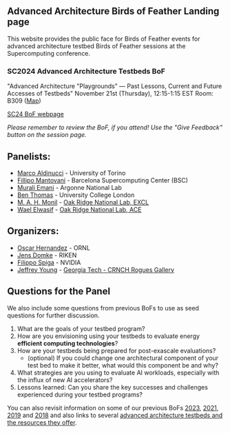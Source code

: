 ## Advanced Architecture Birds of Feather Landing page

This website provides the public face for Birds of Feather events for advanced architecture testbed Birds of Feather sessions at the Supercomputing conference.

### SC2024 Advanced Architecture Testbeds BoF

"Advanced Architecture "Playgrounds" — Past Lessons, Current and Future Accesses of Testbeds"
November 21st (Thursday), 12:15-1:15 EST
Room: B309 ([Map](https://sc24.conference-program.com/map/?location=rB309))

[SC24 BoF webpage](https://sc24.conference-program.com/presentation/?id=bof209&sess=sess660)

_Please remember to review the BoF, if you attend! Use the "Give Feedback" button on the session page._

## Panelists: 

- [Marco Aldinucci](https://sc24.conference-program.com/presenter/?uid=783393) - University of Torino
- [Fillipo Mantovani](https://sc24.conference-program.com/presenter/?uid=959363) - Barcelona Supercomputing Center (BSC)
- [Murali Emani](https://sc24.conference-program.com/presenter/?uid=799183) - Argonne National Lab
- [Ben Thomas](https://profiles.ucl.ac.uk/23832-ben-thomas) - University College London
- [M. A. H. Monil](https://www.ornl.gov/staff-profile/mohammad-alaul-haque-monil) - [Oak Ridge National Lab, EXCL](https://www.excl.ornl.gov/)
- [Wael Elwasif](https://www.ornl.gov/staff-profile/wael-r-elwasif) - [Oak Ridge National Lab, ACE](https://docs.olcf.ornl.gov/ace_testbed/index.html)

## Organizers:

- [Oscar Hernandez](https://sc24.conference-program.com/presenter/?uid=620653) - ORNL
- [Jens Domke](https://sc24.conference-program.com/presenter/?uid=471673) - RIKEN
- [Filippo Spiga](https://sc24.conference-program.com/presenter/?uid=510093) - NVIDIA
- [Jeffrey Young](https://sc24.conference-program.com/presenter/?uid=666163) - [Georgia Tech - CRNCH Rogues Gallery](https://crnch-rg.cc.gatech.edu/)

## Questions for the Panel

We also include some questions from previous BoFs to use as seed questions for further discussion.

1) What are the goals of your testbed program?  
2) How are you envisioning using your testbeds to evaluate energy **efficient computing technologies**?  
3) How are your testbeds being prepared for post-exascale evaluations?  
    - (optional) If you could change one architectural component of your test bed to make it better, what would this component be and why?  
4) What strategies are you using to evaluate AI workloads, especially with the influx of new AI accelerators?  
5) Lessons learned: Can you share the key successes and challenges experienced during your testbed programs?

You can also revisit information on some of our previous BoFs [2023](https://github.com/caatb/aatb-bofs/blob/gh-pages/sc-2023-bof.md), [2021](https://github.com/caatb/aatb-bofs/blob/gh-pages/sc-2021-bof.md), [2019](https://github.com/caatb/aatb-bofs/blob/gh-pages/sc-2019-bof.md) and [2018](https://github.com/caatb/aatb-bofs/blob/gh-pages/sc-2018-bof.md) and also links to several [advanced architecture testbeds and the resources they offer](https://github.com/caatb/testbed-resources/blob/main/README.md).
